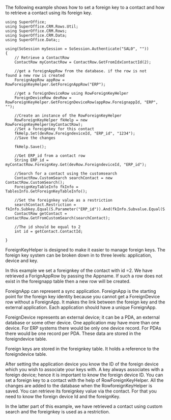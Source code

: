 <properties date="2016-05-10"
SortOrder="5"
/>

 

The following example shows how to set a foreign key to a contact and how to retrieve a contact using its foreign key.

```
using SuperOffice;
using SuperOffice.CRM.Rows.Util;
using SuperOffice.CRM.Rows;
using SuperOffice.CRM.Data;
using SuperOffice.Data;;
 
using(SoSession mySession = SoSession.Authenticate("SAL0", ""))
{
    // Retrieve a ContactRow
    ContactRow myContactRow = ContactRow.GetFromIdxContactId(2);
 
    //get a foreignAppRow from the database. if the row is not
found a new row is created
    ForeignAppRow appRow =
RowForeignKeyHelper.GetForeignAppRow("ERP");
 
    //get a foreignDeviceRow using RowForeignKeyHelper
    ForeignDeviceRow devRow =
RowForeignKeyHelper.GetForeignDeviceRow(appRow.ForeignappId, "ERP",
"");
 
    //Create an instance of the RowForeignKeyHelper
    RowForeignKeyHelper fkHelp = new
RowForeignKeyHelper(myContactRow);
    //Set a foreignkey for this contact
    fkHelp.Set(devRow.ForeigndeviceId, "ERP_id", "1234");
    //Save the changes
   
    fkHelp.Save();
 
    //Get ERP_id from a contact row
    String ERP_id =
myContactRow.ForeignKey.Get(devRow.ForeigndeviceId, "ERP_id");
 
    //Search for a contact using the customsearch
    ContactRow.CustomSearch searchContact = new
ContactRow.CustomSearch();
    ForeignKeyTableInfo fkInfo =
TablesInfo.GetForeignKeyTableInfo();
 
    //Set the foreignkey value as a restriction           
    searchContact.Restriction =
fkInfo.Subkey.Equal(S.Parameter("ERP_id")).And(fkInfo.Subvalue.Equal(S.Parameter("1234"))).And(fkInfo.ForeigndeviceId.Equal(S.Parameter(3)));
    ContactRow getContact =
ContactRow.GetFromCustomSearch(searchContact);
 
    //The id should be equal to 2
    int id = getContact.ContactId;
 
}
```

 

ForeignKeyHelper is designed to make it easier to manage foreign keys. The foreign key system can be broken down in to three levels: application, device and key.

In this example we set a foreignkey of the contact with id =2. We have retrieved a ForignAppRow by passing the Appname. If such a row does not exist in the foreignapp table then a new row will be created.

ForeignApp can represent a sync application. ForeignApp is the starting point for the foreign key identity because you cannot get a ForeignDevice row without a ForeignApp. It makes the link between the foreign key and the external application. Each application should have a unique ForeignApp.

ForeignDevice represents an external device; it can be a PDA, an external database or some other device. One application may have more than one device. For ERP systems there would be only one device record. For PDAs there would be one record per PDA. These data are stored in the foreigndevice table.

Foreign keys are stored in the foreignkey table. It holds a reference to the foreigndevice table.  

After setting the application device you know the ID of the foreign device which you wish to associate your keys with. A key always associates with a foreign device; hence it is important to know the foreign device ID. You can set a foreign key to a contact with the help of RowForeignKeyHelper.  All the changes are added to the database when the RowforeignKeyHelper is saved. You can retrieve its foreignkey value via the contact. For that you need to know the foreign device Id and the foreignKey. 

In the latter part of this example, we have retrieved a contact using custom search and the foreignkey is used as a restriction.

 
